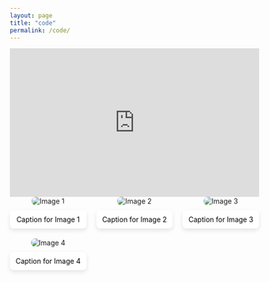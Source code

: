 ```yaml
---
layout: page
title: "code"
permalink: /code/
---
```

<iframe src="https://nbviewer.jupyter.org/github/manoharan-lab/structural-color/blob/master/tutorials/tutorial.ipynb" width="100%" height="300px" frameborder="0"></iframe>

<style>
  .image-grid {
    display: grid;
    grid-template-columns: repeat(3, 1fr);
    gap: 20px;
    justify-items: center;
    margin-bottom: 40px;
  }

  .image-grid-item {
    position: relative;
    text-align: center;
    width: 100%;
  }

  .image-grid img {
    max-width: 100%;
    height: auto;
    border-radius: 8px;
  }

  .caption {
    margin-top: 10px;
    background-color: white;
    padding: 10px;
    border-radius: 8px;
    font-size: 14px;
    color: black;
    box-shadow: 0 4px 8px rgba(0, 0, 0, 0.1);
  }
</style>

<div class="image-grid">
  <div class="image-grid-item">
    <img src="path_to_image1.jpg" alt="Image 1">
    <div class="caption">Caption for Image 1</div>
  </div>
  <div class="image-grid-item">
    <img src="path_to_image2.jpg" alt="Image 2">
    <div class="caption">Caption for Image 2</div>
  </div>
  <div class="image-grid-item">
    <img src="path_to_image3.jpg" alt="Image 3">
    <div class="caption">Caption for Image 3</div>
  </div>
  <div class="image-grid-item">
    <img src="path_to_image4.jpg" alt="Image 4">
    <div class="caption">Caption for Image 4</div>
  </div>
</div>
